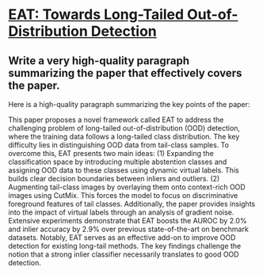 # [EAT: Towards Long-Tailed Out-of-Distribution Detection](https://arxiv.org/abs/2312.08939)

## Write a very high-quality paragraph summarizing the paper that effectively covers the paper.

 Here is a high-quality paragraph summarizing the key points of the paper:

This paper proposes a novel framework called EAT to address the challenging problem of long-tailed out-of-distribution (OOD) detection, where the training data follows a long-tailed class distribution. The key difficulty lies in distinguishing OOD data from tail-class samples. To overcome this, EAT presents two main ideas: (1) Expanding the classification space by introducing multiple abstention classes and assigning OOD data to these classes using dynamic virtual labels. This builds clear decision boundaries between inliers and outliers. (2) Augmenting tail-class images by overlaying them onto context-rich OOD images using CutMix. This forces the model to focus on discriminative foreground features of tail classes. Additionally, the paper provides insights into the impact of virtual labels through an analysis of gradient noise. Extensive experiments demonstrate that EAT boosts the AUROC by 2.0% and inlier accuracy by 2.9% over previous state-of-the-art on benchmark datasets. Notably, EAT serves as an effective add-on to improve OOD detection for existing long-tail methods. The key findings challenge the notion that a strong inlier classifier necessarily translates to good OOD detection.

